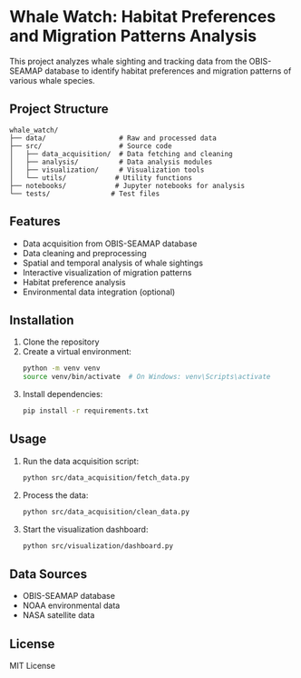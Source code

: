 # Whale Watch: Habitat Preferences and Migration Patterns Analysis

This project analyzes whale sighting and tracking data from the OBIS-SEAMAP database to identify habitat preferences and migration patterns of various whale species.

## Project Structure

```
whale_watch/
├── data/                  # Raw and processed data
├── src/                   # Source code
│   ├── data_acquisition/  # Data fetching and cleaning
│   ├── analysis/          # Data analysis modules
│   ├── visualization/     # Visualization tools
│   └── utils/            # Utility functions
├── notebooks/            # Jupyter notebooks for analysis
└── tests/               # Test files
```

## Features

- Data acquisition from OBIS-SEAMAP database
- Data cleaning and preprocessing
- Spatial and temporal analysis of whale sightings
- Interactive visualization of migration patterns
- Habitat preference analysis
- Environmental data integration (optional)

## Installation

1. Clone the repository
2. Create a virtual environment:
   ```bash
   python -m venv venv
   source venv/bin/activate  # On Windows: venv\Scripts\activate
   ```
3. Install dependencies:
   ```bash
   pip install -r requirements.txt
   ```

## Usage

1. Run the data acquisition script:
   ```bash
   python src/data_acquisition/fetch_data.py
   ```
2. Process the data:
   ```bash
   python src/data_acquisition/clean_data.py
   ```
3. Start the visualization dashboard:
   ```bash
   python src/visualization/dashboard.py
   ```

## Data Sources

- OBIS-SEAMAP database
- NOAA environmental data 
- NASA satellite data 

## License

MIT License 
